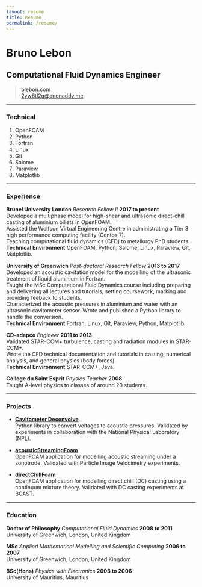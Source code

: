 ```yaml
---
layout: resume
title: Resume
permalink: /resume/
---
```


# Bruno Lebon
## Computational Fluid Dynamics Engineer

> [blebon.com](https://blebon.com)    
> [2yw6tl2g@anonaddy.me](mailto:2yw6tl2g@anonaddy.me)

------

### Technical

1. OpenFOAM
1. Python
1. Fortran
1. Linux
1. Git
1. Salome
1. Paraview
1. Matplotlib

------

### Experience

**Brunel University London** *Research Fellow II* __2017 to present__    
	Developed a multiphase model for high-shear and ultrasonic direct-chill casting of aluminium billets in OpenFOAM.    
	Assisted the Wolfson Virtual Engineering Centre in administrating a Tier 3 high performance computing facility (Centos 7).    
	Teaching computational fluid dynamics (CFD) to metallurgy PhD students.    
	**Technical Environment** OpenFOAM, Python, Salome, Linux, Paraview, Git, Matplotlib.    

**University of Greenwich** *Post-doctoral Research Fellow* __2013 to 2017__    
	Developed an acoustic cavitation model for the modelling of the ultrasonic treatment of liquid aluminium in Fortran.    
	Taught the MSc Computational Fluid Dynamics course including preparing and delivering all lectures and tutorials, setting coursework, marking and providing feeback to students.    
	Characterized the acoustic pressures in aluminium and water with an ultrasonic cavitometer sensor. Wrote and published a Python library to handle the conversion.    
	**Technical Environment** Fortran, Linux, Git, Paraview, Python, Matplotlib.    

**CD-adapco** *Engineer* __2011 to 2013__    
	Validated STAR-CCM+ turbulence, casting and radiation modules in STAR-CCM+.    
  Wrote the CFD technical documentation and tutorials in casting, numerical analysis, and general physics (body forces).    
	**Technical Environment** STAR-CCM+, Java.    

**College du Saint Esprit** *Physics Teacher* __2008__    
	Taught A-level physics to classes of around 20 students.    

------

### Projects

* [**Cavitometer Deconvolve**](https://pypi.org/project/cavitometer-deconvolve)    
	Python library to convert voltages to acoustic pressures. Validated by experiments in collaboration with the National Physical Laboratory (NPL).    

* [**acousticStreamingFoam**](https://github.com/blebon/acousticStreamingFoam)    
	OpenFOAM application for modelling acoustic streaming under a sonotrode. Validated with Particle Image Velocimetry experiments.    

* [**directChillFoam**](https://github.com/blebon/directChillFoam)    
	OpenFOAM application for modelling direct chill (DC) casting using a continuum mixture theory. Validated with DC casting experiments at BCAST.    

------

### Education

**Doctor of Philosophy** *Computational Fluid Dynamics* __2008 to 2011__    
	University of Greenwich, London, United Kingdom

**MSc** *Applied Mathematical Modelling and Scientific Computing* __2006 to 2007__    
	University of Greenwich, London, United Kingdom

**BSc(Hons)** *Physics with Electronics* __2003 to 2006__    
	University of Mauritius, Mauritius
